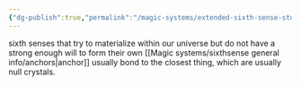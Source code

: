 ```yaml
---
{"dg-publish":true,"permalink":"/magic-systems/extended-sixth-sense-stuff/sixth-sense-crystals/"}
---
```



sixth senses that try to materialize within our universe but do not have a strong enough will to form their own [[Magic systems/sixthsense general info/anchors\|anchor]] usually bond to the closest thing, which are usually null crystals.